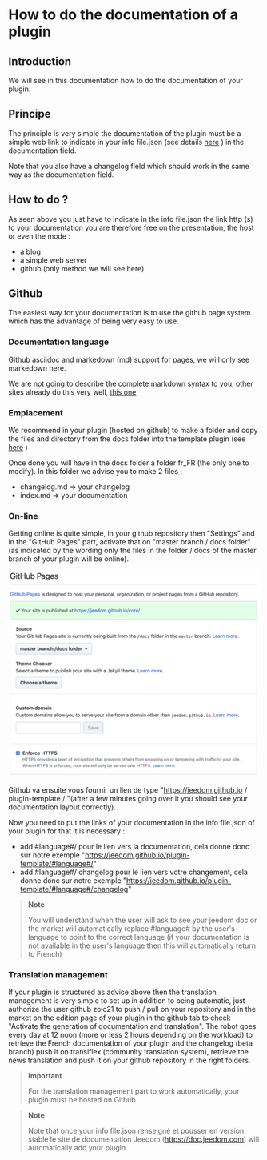 # How to do the documentation of a plugin

## Introduction

We will see in this documentation how to do the documentation of your plugin.

## Principe

The principle is very simple the documentation of the plugin must be a simple web link to indicate in your info file.json (see details [here](https://doc.jeedom.com/en_US/dev/structure_info_json) ) in the documentation field.

Note that you also have a changelog field which should work in the same way as the documentation field.

## How to do ?

As seen above you just have to indicate in the info file.json the link http (s) to your documentation you are therefore free on the presentation, the host or even the mode : 

- a blog
- a simple web server
- github (only method we will see here)

## Github

The easiest way for your documentation is to use the github page system which has the advantage of being very easy to use.

### Documentation language

Github asciidoc and markedown (md) support for pages, we will only see markedown here.

We are not going to describe the complete markdown syntax to you, other sites already do this very well, [this one](https://guides.github.com/pdfs/markdown-cheatsheet-online.pdf)

### Emplacement

We recommend in your plugin (hosted on github) to make a folder and copy the files and directory from the docs folder into the template plugin (see [here](https://github.com/jeedom/plugin-template/tree/master/docs) )

Once done you will have in the docs folder a folder fr_FR (the only one to modify). In this folder we advise you to make 2 files : 

- changelog.md => your changelog
- index.md => your documentation

### On-line

Getting online is quite simple, in your github repository then "Settings" and in the "GitHub Pages" part, activate that on "master branch / docs folder" (as indicated by the wording only the files in the folder / docs of the master branch of your plugin will be online). 

![doc-github](images/tutoDoc.png)

Github va ensuite vous fournir un lien de type "https://jeedom.github.io / plugin-template / "(after a few minutes going over it you should see your documentation layout correctly).

Now you need to put the links of your documentation in the info file.json of your plugin for that it is necessary : 

- add #language#/ pour le lien vers la documentation, cela donne donc sur notre exemple "https://jeedom.github.io/plugin-template/#language#/"
- add #language#/ changelog pour le lien vers votre changement, cela donne donc sur notre exemple "https://jeedom.github.io/plugin-template/#language#/changelog"

> **Note**
>
> You will understand when the user will ask to see your jeedom doc or the market will automatically replace #language# by the user's language to point to the correct language (if your documentation is not available in the user's language then this will automatically return to French)

### Translation management

If your plugin is structured as advice above then the translation management is very simple to set up in addition to being automatic, just authorize the user github zoic21 to push / pull on your repository and in the market on the edition page of your plugin in the github tab to check "Activate the generation of documentation and translation". The robot goes every day at 12 noon (more or less 2 hours depending on the workload) to retrieve the French documentation of your plugin and the changelog (beta branch) push it on transiflex (community translation system), retrieve the news translation and push it on your github repository in the right folders.


> **Important**
>
> For the translation management part to work automatically, your plugin must be hosted on Github

> **Note**
>
> Note that once your info file.json renseigné et pousser en version stable le site de documentation Jeedom (https://doc.jeedom.com) will automatically add your plugin.
